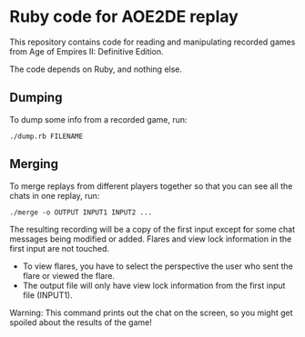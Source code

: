 # Ruby code for AOE2DE replay

This repository contains code for reading and manipulating recorded games
from Age of Empires II: Definitive Edition.

The code depends on Ruby, and nothing else.

## Dumping

To dump some info from a recorded game, run:

    ./dump.rb FILENAME


## Merging

To merge replays from different players together so that you can
see all the chats in one replay, run:

    ./merge -o OUTPUT INPUT1 INPUT2 ...

The resulting recording will be a copy of the first input
except for some chat messages being modified or added.
Flares and view lock information in the first input are not touched.

- To view flares, you have to select the perspective the user
  who sent the flare or viewed the flare.
- The output file will only have view lock information from the
  first input file (INPUT1).

Warning: This command prints out the chat on the screen, so you
might get spoiled about the results of the game!
